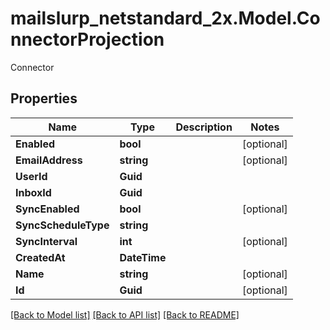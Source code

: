 # mailslurp_netstandard_2x.Model.ConnectorProjection
Connector

## Properties

Name | Type | Description | Notes
------------ | ------------- | ------------- | -------------
**Enabled** | **bool** |  | [optional] 
**EmailAddress** | **string** |  | [optional] 
**UserId** | **Guid** |  | 
**InboxId** | **Guid** |  | 
**SyncEnabled** | **bool** |  | [optional] 
**SyncScheduleType** | **string** |  | 
**SyncInterval** | **int** |  | [optional] 
**CreatedAt** | **DateTime** |  | 
**Name** | **string** |  | [optional] 
**Id** | **Guid** |  | [optional] 

[[Back to Model list]](../README#documentation-for-models) [[Back to API list]](../README#documentation-for-api-endpoints) [[Back to README]](../README)

